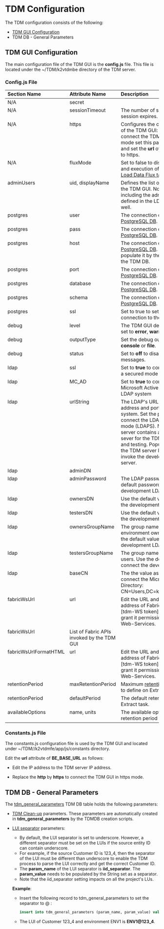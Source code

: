 # TDM Configuration

The TDM configuration consists of the following:

- [TDM GUI Configuration](#tdm-gui-configuration)
- TDM DB - General Parameters

## TDM GUI Configuration

The main configuration file of the TDM GUI is the **config.js** file. This file is located under the ~/TDM/k2vtdmbe directory of the TDM server.

### Config.js File

<table width="900pxl">
<tbody>
<tr>
<td valign="top" width="200pxl"><strong>Section Name</strong></td>
<td valign="top" width="200pxl"><strong>Attribute Name</strong></td>
<td valign="top" width="300pxl"><strong>Description</strong></td>
<td valign="top" width="200pxl"><strong>Default Value</strong></td>
</tr>
</tbody>
<tbody>
<tr>
<td valign="top" width="200pxl">N/A</td>
<td valign="top" width="200pxl">secret</td>
<td valign="top" width="300pxl">&nbsp;</td>
<td valign="top" width="200pxl">hello</td>
</tr>
<tr>
<td valign="top" width="200pxl">N/A</td>
<td valign="top" width="200pxl">sessionTimeout</td>
<td valign="top" width="300pxl">The number of seconds till an idle session expires.</td>
<td valign="top" width="200pxl">3600</td>
</tr>
<tr>
<td valign="top" width="200pxl">N/A</td>
<td valign="top" width="200pxl">https</td>
<td valign="top" width="300pxl">Configures the connection mode of the TDM GUI: http or https. To connect the TDM GUI in https mode set this parameter to true and set the <strong>url</strong> of the constants.js to https.</td>
<td valign="top" width="200pxl">false</td>
</tr>
<tr>
<td valign="top" width="200pxl">N/A</td>
<td valign="top" width="200pxl">fluxMode</td>
<td valign="top" width="300pxl">Set to false to disable the creation and execution of <a href="/articles/TDM/tdm_gui/16_extract_task.md">Extract tasks</a> and <a href="/articles/TDM/tdm_gui/15_data_flux_task.md">Load Data Flux tasks</a>.</td>
<td valign="top" width="200pxl">true</td>
</tr>
<tr>
<td valign="top" width="200pxl">adminUsers</td>
<td valign="top" width="200pxl">uid, displayName</td>
<td valign="top" width="300pxl">Defines the list of admin users in the TDM GUI. Note that each user including the admin user must be defined in the LDAP system as well.</td>
<td valign="top" width="200pxl">&nbsp;</td>
</tr>
<tr>
<td valign="top" width="200pxl">postgres</td>
<td valign="top" width="200pxl">user</td>
<td valign="top" width="300pxl">The connection details of the <a href="/articles/TDM/tdm_architecture/02_tdm_database.md">TDM PostgreSQL DB</a>.</td>
<td valign="top" width="200pxl">tdm</td>
</tr>
<tr>
<td valign="top" width="200pxl">postgres</td>
<td valign="top" width="200pxl">pass</td>
<td valign="top" width="200pxl">The connection details of the <a href="/articles/TDM/tdm_architecture/02_tdm_database.md">TDM PostgreSQL DB</a>.</td>
<td valign="top" width="200pxl">tdm</td>
</tr>
<tr>
<td valign="top" width="200pxl">postgres</td>
<td valign="top" width="200pxl">host</td>
<td valign="top" width="200pxl">The connection details of the <a href="/articles/TDM/tdm_architecture/02_tdm_database.md">TDM PostgreSQL DB</a>. Edit the host and populate it by the IP address of the TDM DB.</td>
<td valign="top" width="200pxl">&nbsp;</td>
</tr>
<tr>
<td valign="top" width="200pxl">postgres</td>
<td valign="top" width="200pxl">port</td>
<td valign="top" width="200pxl">The connection details of the <a href="/articles/TDM/tdm_architecture/02_tdm_database.md">TDM PostgreSQL DB</a>.</td>
<td valign="top" width="200pxl">5432</td>
</tr>
<tr>
<td valign="top" width="200pxl">postgres</td>
<td valign="top" width="200pxl">database</td>
<td valign="top" width="200pxl">The connection details of the <a href="/articles/TDM/tdm_architecture/02_tdm_database.md">TDM PostgreSQL DB</a>.</td>
<td valign="top" width="200pxl">TDMDB</td>
</tr>
<tr>
<td valign="top" width="200pxl">postgres</td>
<td valign="top" width="200pxl">schema</td>
<td valign="top" width="200pxl">The connection details of the <a href="/articles/TDM/tdm_architecture/02_tdm_database.md">TDM PostgreSQL DB</a>.</td>
<td valign="top" width="200pxl">public</td>
</tr>
<tr>
<td valign="top" width="200pxl">postgres</td>
<td valign="top" width="200pxl">ssl</td>
<td valign="top" width="200pxl">Set to true to set an SSL connection to the TDM DB.</td>
<td valign="top" width="200pxl">false</td>
</tr>
<tr>
<td valign="top" width="200pxl">debug</td>
<td valign="top" width="200pxl">level</td>
<td valign="top" width="200pxl">The TDM GUI debug level can be set to <strong>error</strong>, <strong>warn</strong> or <strong>info</strong>.</td>
<td valign="top" width="200pxl">info</td>
</tr>
<tr>
<td valign="top" width="200pxl">debug</td>
<td valign="top" width="200pxl">outputType</td>
<td valign="top" width="200pxl">Set the debug output type to <strong>console</strong> or <strong>file</strong>.</td>
<td valign="top" width="200pxl">console</td>
</tr>
<tr>
<td valign="top" width="200pxl">debug</td>
<td valign="top" width="200pxl">status</td>
<td valign="top" width="200pxl">Set to <strong>off</strong> to disable the debug messages.</td>
<td valign="top" width="200pxl">on</td>
</tr>
<tr>
<td valign="top" width="200pxl">ldap</td>
<td valign="top" width="200pxl">ssl</td>
<td valign="top" width="200pxl">Set to <strong>true</strong> to connect the LDAP in a secured mode (LDAPS).</td>
<td valign="top" width="200pxl">false</td>
</tr>
<tr>
<td valign="top" width="200pxl">ldap</td>
<td valign="top" width="200pxl">MC_AD</td>
<td valign="top" width="200pxl">Set to <strong>true</strong> to connect the Microsoft Active Directory as LDAP system</td>
<td valign="top" width="200pxl">false</td>
</tr>
<tr>
<td valign="top" width="200pxl">ldap</td>
<td valign="top" width="200pxl">urlString</td>
<td valign="top" width="200pxl">The LDAP's URL. Set the IP address and port of the LDAP system. Set the port to <strong>636</strong> to connect the LDAP in a secure mode (LDAPS). Note that the TDM server contains also an LDAP sever for the TDM development and testing. Populate the URL by the TDM server IP address to invoke the development LDAP server.</td>
<td valign="top" width="200pxl">ldap://62.90.46.136:10389</td>
</tr>
<tr>
<td valign="top" width="200pxl">ldap</td>
<td valign="top" width="200pxl">adminDN</td>
<td valign="top" width="200pxl">&nbsp;</td>
<td valign="top" width="200pxl">uid=tdmldap,ou=users,ou=system</td>
</tr>
<tr>
<td valign="top" width="200pxl">ldap</td>
<td valign="top" width="200pxl">adminPassword</td>
<td valign="top" width="200pxl">The LDAP password. Use the default password to connect the development LDAP.</td>
<td valign="top" width="200pxl">Q1w2e3r4t5</td>
</tr>
<tr>
<td valign="top" width="200pxl">ldap</td>
<td valign="top" width="200pxl">ownersDN</td>
<td valign="top" width="200pxl">Use the default value to connect the development LDAP.</td>
<td valign="top" width="200pxl">ou=k2venvownerg,ou=system</td>
</tr>
<tr>
<td valign="top" width="200pxl">ldap</td>
<td valign="top" width="200pxl">testersDN</td>
<td valign="top" width="200pxl">Use the default value to connect the development LDAP.</td>
<td valign="top" width="200pxl">ou=k2vtestg,ou=system</td>
</tr>
<tr>
<td valign="top" width="200pxl">ldap</td>
<td valign="top" width="200pxl">ownersGroupName</td>
<td valign="top" width="200pxl">The group name of the environment owners users. Use the default value to connect the development LDAP.</td>
<td valign="top" width="200pxl">k2venvownerg</td>
</tr>
<tr>
<td valign="top" width="200pxl">ldap</td>
<td valign="top" width="200pxl">testersGroupName</td>
<td valign="top" width="200pxl">The group name of the testers users. Use the default value to connect the development LDAP.</td>
<td valign="top" width="200pxl">k2vtestg</td>
</tr>
<tr>
<td valign="top" width="200pxl">ldap</td>
<td valign="top" width="200pxl">baseCN</td>
<td valign="top" width="200pxl">The the value as follows to connect the Microsoft Active Directory: CN=Users,DC=k2vfabric,DC=local</td>
<td valign="top" width="200pxl">DC=training,DC=k2view,DC=com</td>
</tr>
<tr>
<td valign="top" width="200pxl">fabricWsUrl</td>
<td valign="top" width="200pxl">url</td>
<td valign="top" width="200pxl">Edit the URL and set the IP address of Fabric. Create the [tdm-WS token] in Fabric and grant it permissions on all Fabric Web-Services.</td>
<td valign="top" width="200pxl">http://62.90.46.136:3213/ws?format=json&amp;token=tdm-WS</td>
</tr>
<tr>
<td valign="top" width="200pxl">fabricWsUrl</td>
<td valign="top" width="200pxl">List of Fabric APIs invoked by the TDM GUI</td>
<td valign="top" width="200pxl">&nbsp;</td>
<td valign="top" width="200pxl">&nbsp;</td>
</tr>
<tr>
<td valign="top" width="200pxl">fabricWsUrlFormatHTML</td>
<td valign="top" width="200pxl">url</td>
<td valign="top" width="200pxl">Edit the URL and set the IP address of Fabric. Create the [tdm-WS token] in Fabric and grant it permissions on all Fabric Web-Services.</td>
<td valign="top" width="200pxl">http://62.90.46.136:3213/ws?format=json&amp;token=tdm-WS</td>
</tr>
<tr>
<td valign="top" width="200pxl">retentionPeriod</td>
<td valign="top" width="200pxl">maxRetentionPeriod</td>
<td valign="top" width="200pxl">Maximum <a href="/articles/TDM/tdm_gui/16_extract_task.md#retention-period">retention period</a> in days to define on Extract tasks.</td>
<td valign="top" width="200pxl">90</td>
</tr>
<tr>
<td valign="top" width="200pxl">retentionPeriod</td>
<td valign="top" width="200pxl">defaultPeriod</td>
<td valign="top" width="200pxl">The default retention period of Extract task.</td>
<td valign="top" width="200pxl">"unit" : "Days", "value": 5</td>
</tr>
<tr>
<td valign="top" width="200pxl">availableOptions</td>
<td valign="top" width="200pxl">name, units</td>
<td valign="top" width="200pxl">The available options to set the retention period on Extract tasks.</td>
<td valign="top" width="200pxl">&nbsp;</td>
</tr>
</table>



### Constants.js File

The constants.js configuration file is used by the TDM GUI and located under ~/TDM//k2vtdmfe/app/js/constants directory.

Edit the **url** attribute of **BE_BASE_URL** as follows:

- Edit the IP address to the TDM server IP address.

- Replace the **http** by **https** to connect the TDM GUI in https mode.

  

## TDM DB - General Parameters

The [tdm_general_parameters](/articles/TDM/tdm_architecture/02_tdm_database.md#tdm_general_parameters) TDM DB table holds the following parameters:

- [TDM Clean-up](/articles/TDM/tdm_architecture/06_tdmdb_cleanup_process.md) parameters. These parameters are automatically created in **tdm_general_parameters** by the TDMDB creation scripts.

- [LUI separator](/articles/TDM/tdm_implementation/01_tdm_set_instance_per_env_and_version.md#tdm-separator) parameters:

  - By default, the LUI separator is set to underscore. However, a different separator must be set on the LUIs if the source entity ID can contain underscore. 
  - For example, if the source Customer ID is 123_4, then the separator of the LUI must be different than underscore to enable the TDM process to parse the LUI correctly and get the correct Customer ID.
  - The **param_name** of the LUI separator is **iid_separator**.  The **param_value** needs to be populated by the String set as a separator.  
  - Note that the iid_separator setting impacts on all the project's LUs.

  

  **Example**:

  - Insert the following record to tdm_general_parameters to set the separator to @ : 

    ```sql
  	insert into tdm_general_parameters (param_name, param_value) values ('iid_separator', '@');
  	```
  	
  - The LUI of Customer 123_4 and environment ENV1 is **ENV1@123_4**.